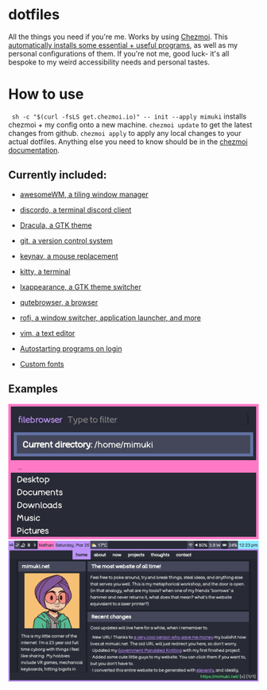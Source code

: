# dotfiles
All the things you need if you're me. Works by using [Chezmoi](https://github.com/twpayne/chezmoi). This [automatically installs some essential + useful programs](https://github.com/mimuki/dotfiles/blob/main/run_onchange_install-packages.sh), as well as my personal configurations of them. If you're not me, good luck- it's all bespoke to my weird accessibility needs and personal tastes.

# How to use
` sh -c "$(curl -fsLS get.chezmoi.io)" -- init --apply mimuki` installs chezmoi + my config onto a new machine. `chezmoi update` to get the latest changes from github. `chezmoi apply` to apply any local changes to your actual dotfiles. Anything else you need to know should be in the [chezmoi documentation](https://www.chezmoi.io/quick-start/#next-steps).

## Currently included:
- [awesomeWM, a tiling window manager](https://github.com/awesomeWM/awesome)
- [discordo, a terminal discord client](https://github.com/ayn2op/discordo)
- [Dracula, a GTK theme](https://github.com/dracula/gtk)
- [git, a version control system](https://github.com/git/git)
- [keynav, a mouse replacement](https://github.com/jordansissel/keynav)
- [kitty, a terminal](https://github.com/kovidgoyal/kitty)
- [lxappearance, a GTK theme switcher](https://github.com/lxde/lxappearance)
- [qutebrowser, a browser](https://github.com/qutebrowser/qutebrowser)
- [rofi, a window switcher, application launcher, and more](https://github.com/davatorium/rofi)
- [vim, a text editor](https://github.com/vim/vim)

- [Autostarting programs on login](https://github.com/mimuki/dotfiles/blob/main/dot_xprofile.tmpl)
- [Custom fonts](https://github.com/mimuki/dotfiles/tree/main/dot_fonts)

## Examples
![rofi_filebrowser](./examples/rofi_filebrowser.png)
![awesome_qutebrowser](./examples/awesome_qutebrowser.png)
